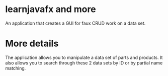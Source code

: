 # learnjavafx and more
An application that creates a GUI for faux CRUD work on a data set. 
# More details
The application allows you to manipulate a data set of parts and products. It also allows you to search through these 2 data sets by ID or by partial name matching.

